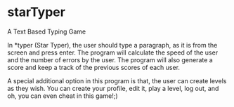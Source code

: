 # starTyper
A Text Based Typing Game 

In *typer (Star Typer), the user should type a paragraph, as it  is  from  the  screen  and  press enter.  The  program  will calculate the speed of the user and the number of errors by the user. The program will also generate a score and keep a track of the previous scores of each user.

A special additional option in this program is that, the user can create levels as they wish. You can create your profile, edit it, play a level, log out, and oh, you can even cheat in this game!;)
